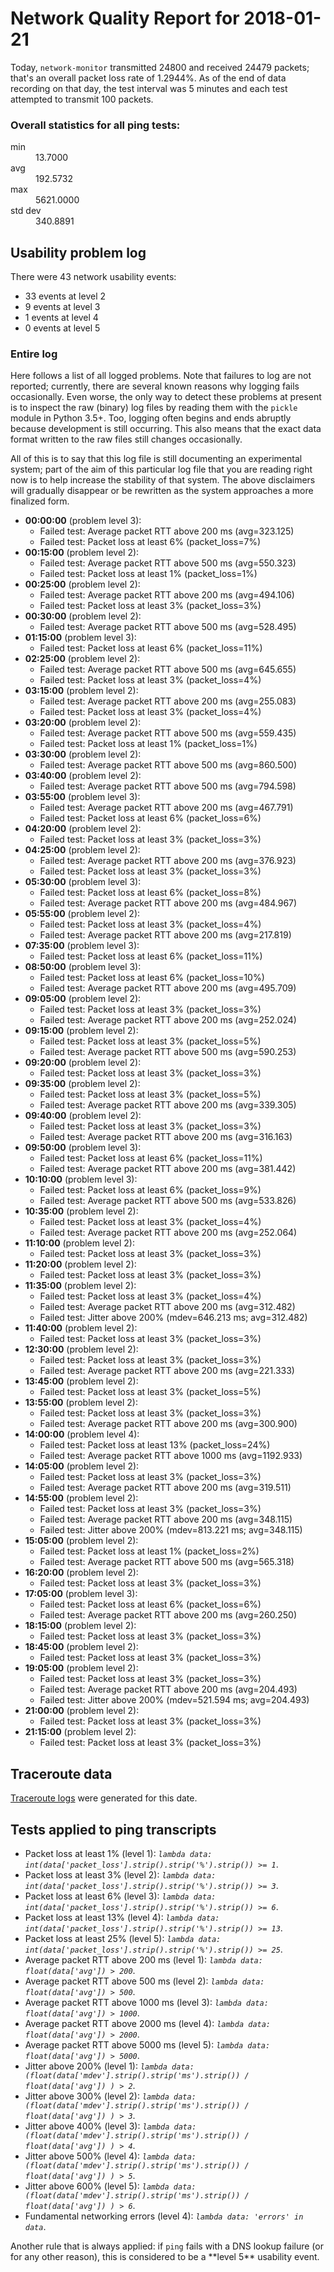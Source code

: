 
# Network Quality Report for 2018-01-21

Today, <code>network-monitor</code> transmitted 24800 and received 24479 packets; that's an overall packet loss rate of 1.2944%. As of the end of data recording on that day, the test interval was 5 minutes and each test attempted to transmit 100 packets.

### Overall statistics for all ping tests:

<dl>
<dt>min</dt><dd>13.7000</dd>
<dt>avg</dt><dd>192.5732</dd>
<dt>max</dt><dd>5621.0000</dd>
<dt>std dev</dt><dd>340.8891</dd>
</dl>


## Usability problem log

There were 43 network usability events:

* 33 events at level 2
* 9 events at level 3
* 1 events at level 4
* 0 events at level 5

### Entire log

Here follows a list of all logged problems. Note that failures to log are not reported; currently,
there are several known reasons why logging fails occasionally. Even worse, the only way to detect these problems at
present is to inspect the raw (binary) log files by reading them with the <code>pickle</code> module in Python 3.5+.
Too, logging often begins and ends abruptly because development is still occurring. This also means that the exact
data format written to the raw files still changes occasionally.

All of this is to say that this log file is still documenting an experimental system; part of the aim of this
particular log file that you are reading right now is to help increase the stability of that system. The above
disclaimers will gradually disappear or be rewritten as the system approaches a more finalized form.

<ul>
<li><strong>00:00:00</strong> (problem level 3):
 <ul>
  <li>Failed test: Average packet RTT above 200 ms (avg=323.125)</li>
  <li>Failed test: Packet loss at least 6% (packet_loss=7%)</li>
 </ul>
</li>
<li><strong>00:15:00</strong> (problem level 2):
 <ul>
  <li>Failed test: Average packet RTT above 500 ms (avg=550.323)</li>
  <li>Failed test: Packet loss at least 1% (packet_loss=1%)</li>
 </ul>
</li>
<li><strong>00:25:00</strong> (problem level 2):
 <ul>
  <li>Failed test: Average packet RTT above 200 ms (avg=494.106)</li>
  <li>Failed test: Packet loss at least 3% (packet_loss=3%)</li>
 </ul>
</li>
<li><strong>00:30:00</strong> (problem level 2):
 <ul>
  <li>Failed test: Average packet RTT above 500 ms (avg=528.495)</li>
 </ul>
</li>
<li><strong>01:15:00</strong> (problem level 3):
 <ul>
  <li>Failed test: Packet loss at least 6% (packet_loss=11%)</li>
 </ul>
</li>
<li><strong>02:25:00</strong> (problem level 2):
 <ul>
  <li>Failed test: Average packet RTT above 500 ms (avg=645.655)</li>
  <li>Failed test: Packet loss at least 3% (packet_loss=4%)</li>
 </ul>
</li>
<li><strong>03:15:00</strong> (problem level 2):
 <ul>
  <li>Failed test: Average packet RTT above 200 ms (avg=255.083)</li>
  <li>Failed test: Packet loss at least 3% (packet_loss=4%)</li>
 </ul>
</li>
<li><strong>03:20:00</strong> (problem level 2):
 <ul>
  <li>Failed test: Average packet RTT above 500 ms (avg=559.435)</li>
  <li>Failed test: Packet loss at least 1% (packet_loss=1%)</li>
 </ul>
</li>
<li><strong>03:30:00</strong> (problem level 2):
 <ul>
  <li>Failed test: Average packet RTT above 500 ms (avg=860.500)</li>
 </ul>
</li>
<li><strong>03:40:00</strong> (problem level 2):
 <ul>
  <li>Failed test: Average packet RTT above 500 ms (avg=794.598)</li>
 </ul>
</li>
<li><strong>03:55:00</strong> (problem level 3):
 <ul>
  <li>Failed test: Average packet RTT above 200 ms (avg=467.791)</li>
  <li>Failed test: Packet loss at least 6% (packet_loss=6%)</li>
 </ul>
</li>
<li><strong>04:20:00</strong> (problem level 2):
 <ul>
  <li>Failed test: Packet loss at least 3% (packet_loss=3%)</li>
 </ul>
</li>
<li><strong>04:25:00</strong> (problem level 2):
 <ul>
  <li>Failed test: Average packet RTT above 200 ms (avg=376.923)</li>
  <li>Failed test: Packet loss at least 3% (packet_loss=3%)</li>
 </ul>
</li>
<li><strong>05:30:00</strong> (problem level 3):
 <ul>
  <li>Failed test: Packet loss at least 6% (packet_loss=8%)</li>
  <li>Failed test: Average packet RTT above 200 ms (avg=484.967)</li>
 </ul>
</li>
<li><strong>05:55:00</strong> (problem level 2):
 <ul>
  <li>Failed test: Packet loss at least 3% (packet_loss=4%)</li>
  <li>Failed test: Average packet RTT above 200 ms (avg=217.819)</li>
 </ul>
</li>
<li><strong>07:35:00</strong> (problem level 3):
 <ul>
  <li>Failed test: Packet loss at least 6% (packet_loss=11%)</li>
 </ul>
</li>
<li><strong>08:50:00</strong> (problem level 3):
 <ul>
  <li>Failed test: Packet loss at least 6% (packet_loss=10%)</li>
  <li>Failed test: Average packet RTT above 200 ms (avg=495.709)</li>
 </ul>
</li>
<li><strong>09:05:00</strong> (problem level 2):
 <ul>
  <li>Failed test: Packet loss at least 3% (packet_loss=3%)</li>
  <li>Failed test: Average packet RTT above 200 ms (avg=252.024)</li>
 </ul>
</li>
<li><strong>09:15:00</strong> (problem level 2):
 <ul>
  <li>Failed test: Packet loss at least 3% (packet_loss=5%)</li>
  <li>Failed test: Average packet RTT above 500 ms (avg=590.253)</li>
 </ul>
</li>
<li><strong>09:20:00</strong> (problem level 2):
 <ul>
  <li>Failed test: Packet loss at least 3% (packet_loss=3%)</li>
 </ul>
</li>
<li><strong>09:35:00</strong> (problem level 2):
 <ul>
  <li>Failed test: Packet loss at least 3% (packet_loss=5%)</li>
  <li>Failed test: Average packet RTT above 200 ms (avg=339.305)</li>
 </ul>
</li>
<li><strong>09:40:00</strong> (problem level 2):
 <ul>
  <li>Failed test: Packet loss at least 3% (packet_loss=3%)</li>
  <li>Failed test: Average packet RTT above 200 ms (avg=316.163)</li>
 </ul>
</li>
<li><strong>09:50:00</strong> (problem level 3):
 <ul>
  <li>Failed test: Packet loss at least 6% (packet_loss=11%)</li>
  <li>Failed test: Average packet RTT above 200 ms (avg=381.442)</li>
 </ul>
</li>
<li><strong>10:10:00</strong> (problem level 3):
 <ul>
  <li>Failed test: Packet loss at least 6% (packet_loss=9%)</li>
  <li>Failed test: Average packet RTT above 500 ms (avg=533.826)</li>
 </ul>
</li>
<li><strong>10:35:00</strong> (problem level 2):
 <ul>
  <li>Failed test: Packet loss at least 3% (packet_loss=4%)</li>
  <li>Failed test: Average packet RTT above 200 ms (avg=252.064)</li>
 </ul>
</li>
<li><strong>11:10:00</strong> (problem level 2):
 <ul>
  <li>Failed test: Packet loss at least 3% (packet_loss=3%)</li>
 </ul>
</li>
<li><strong>11:20:00</strong> (problem level 2):
 <ul>
  <li>Failed test: Packet loss at least 3% (packet_loss=3%)</li>
 </ul>
</li>
<li><strong>11:35:00</strong> (problem level 2):
 <ul>
  <li>Failed test: Packet loss at least 3% (packet_loss=4%)</li>
  <li>Failed test: Average packet RTT above 200 ms (avg=312.482)</li>
  <li>Failed test: Jitter above 200% (mdev=646.213 ms; avg=312.482)</li>
 </ul>
</li>
<li><strong>11:40:00</strong> (problem level 2):
 <ul>
  <li>Failed test: Packet loss at least 3% (packet_loss=3%)</li>
 </ul>
</li>
<li><strong>12:30:00</strong> (problem level 2):
 <ul>
  <li>Failed test: Packet loss at least 3% (packet_loss=3%)</li>
  <li>Failed test: Average packet RTT above 200 ms (avg=221.333)</li>
 </ul>
</li>
<li><strong>13:45:00</strong> (problem level 2):
 <ul>
  <li>Failed test: Packet loss at least 3% (packet_loss=5%)</li>
 </ul>
</li>
<li><strong>13:55:00</strong> (problem level 2):
 <ul>
  <li>Failed test: Packet loss at least 3% (packet_loss=3%)</li>
  <li>Failed test: Average packet RTT above 200 ms (avg=300.900)</li>
 </ul>
</li>
<li><strong>14:00:00</strong> (problem level 4):
 <ul>
  <li>Failed test: Packet loss at least 13% (packet_loss=24%)</li>
  <li>Failed test: Average packet RTT above 1000 ms (avg=1192.933)</li>
 </ul>
</li>
<li><strong>14:05:00</strong> (problem level 2):
 <ul>
  <li>Failed test: Packet loss at least 3% (packet_loss=3%)</li>
  <li>Failed test: Average packet RTT above 200 ms (avg=319.511)</li>
 </ul>
</li>
<li><strong>14:55:00</strong> (problem level 2):
 <ul>
  <li>Failed test: Packet loss at least 3% (packet_loss=3%)</li>
  <li>Failed test: Average packet RTT above 200 ms (avg=348.115)</li>
  <li>Failed test: Jitter above 200% (mdev=813.221 ms; avg=348.115)</li>
 </ul>
</li>
<li><strong>15:05:00</strong> (problem level 2):
 <ul>
  <li>Failed test: Packet loss at least 1% (packet_loss=2%)</li>
  <li>Failed test: Average packet RTT above 500 ms (avg=565.318)</li>
 </ul>
</li>
<li><strong>16:20:00</strong> (problem level 2):
 <ul>
  <li>Failed test: Packet loss at least 3% (packet_loss=3%)</li>
 </ul>
</li>
<li><strong>17:05:00</strong> (problem level 3):
 <ul>
  <li>Failed test: Packet loss at least 6% (packet_loss=6%)</li>
  <li>Failed test: Average packet RTT above 200 ms (avg=260.250)</li>
 </ul>
</li>
<li><strong>18:15:00</strong> (problem level 2):
 <ul>
  <li>Failed test: Packet loss at least 3% (packet_loss=3%)</li>
 </ul>
</li>
<li><strong>18:45:00</strong> (problem level 2):
 <ul>
  <li>Failed test: Packet loss at least 3% (packet_loss=3%)</li>
 </ul>
</li>
<li><strong>19:05:00</strong> (problem level 2):
 <ul>
  <li>Failed test: Packet loss at least 3% (packet_loss=3%)</li>
  <li>Failed test: Average packet RTT above 200 ms (avg=204.493)</li>
  <li>Failed test: Jitter above 200% (mdev=521.594 ms; avg=204.493)</li>
 </ul>
</li>
<li><strong>21:00:00</strong> (problem level 2):
 <ul>
  <li>Failed test: Packet loss at least 3% (packet_loss=3%)</li>
 </ul>
</li>
<li><strong>21:15:00</strong> (problem level 2):
 <ul>
  <li>Failed test: Packet loss at least 3% (packet_loss=3%)</li>
 </ul>
</li>
</ul>

## Traceroute data

<a href="reports/2018/06/2018-01-21-traceroute.md">Traceroute logs</a> were generated for this date.



## Tests applied to ping transcripts

<ul>
 <li>Packet loss at least 1% (level 1): <i><code>lambda data: int(data['packet_loss'].strip().strip('%').strip()) >= 1</code></i>.</li>
 <li>Packet loss at least 3% (level 2): <i><code>lambda data: int(data['packet_loss'].strip().strip('%').strip()) >= 3</code></i>.</li>
 <li>Packet loss at least 6% (level 3): <i><code>lambda data: int(data['packet_loss'].strip().strip('%').strip()) >= 6</code></i>.</li>
 <li>Packet loss at least 13% (level 4): <i><code>lambda data: int(data['packet_loss'].strip().strip('%').strip()) >= 13</code></i>.</li>
 <li>Packet loss at least 25% (level 5): <i><code>lambda data: int(data['packet_loss'].strip().strip('%').strip()) >= 25</code></i>.</li>
 <li>Average packet RTT above 200 ms (level 1): <i><code>lambda data: float(data['avg']) > 200</code></i>.</li>
 <li>Average packet RTT above 500 ms (level 2): <i><code>lambda data: float(data['avg']) > 500</code></i>.</li>
 <li>Average packet RTT above 1000 ms (level 3): <i><code>lambda data: float(data['avg']) > 1000</code></i>.</li>
 <li>Average packet RTT above 2000 ms (level 4): <i><code>lambda data: float(data['avg']) > 2000</code></i>.</li>
 <li>Average packet RTT above 5000 ms (level 5): <i><code>lambda data: float(data['avg']) > 5000</code></i>.</li>
 <li>Jitter above 200% (level 1): <i><code>lambda data: (float(data['mdev'].strip().strip('ms').strip()) / float(data['avg']) ) > 2</code></i>.</li>
 <li>Jitter above 300% (level 2): <i><code>lambda data: (float(data['mdev'].strip().strip('ms').strip()) / float(data['avg']) ) > 3</code></i>.</li>
 <li>Jitter above 400% (level 3): <i><code>lambda data: (float(data['mdev'].strip().strip('ms').strip()) / float(data['avg']) ) > 4</code></i>.</li>
 <li>Jitter above 500% (level 4): <i><code>lambda data: (float(data['mdev'].strip().strip('ms').strip()) / float(data['avg']) ) > 5</code></i>.</li>
 <li>Jitter above 600% (level 5): <i><code>lambda data: (float(data['mdev'].strip().strip('ms').strip()) / float(data['avg']) ) > 6</code></i>.</li>
 <li>Fundamental networking errors (level 4): <i><code>lambda data: 'errors' in data</code></i>.</li>
</ul>
Another rule that is always applied: if <code>ping</code> fails with a DNS lookup failure (or for any other reason), this is considered to be a **level 5** usability event.
